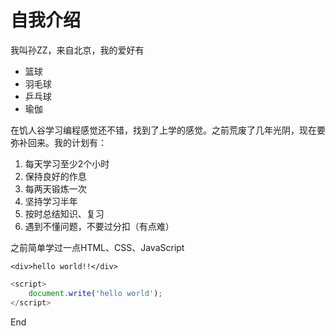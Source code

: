 # 自我介绍

我叫孙ZZ，来自北京，我的爱好有
* 篮球
* 羽毛球
* 乒乓球
* 瑜伽

在饥人谷学习编程感觉还不错，找到了上学的感觉。之前荒废了几年光阴，现在要弥补回来。我的计划有：
1. 每天学习至少2个小时
2. 保持良好的作息
3. 每两天锻炼一次
4. 坚持学习半年
5. 按时总结知识、复习
6. 遇到不懂问题，不要过分扣（有点难）

之前简单学过一点HTML、CSS、JavaScript

    <div>hello world!!</div>

```javascript
<script>
    document.write('hello world');
</script>
```
End